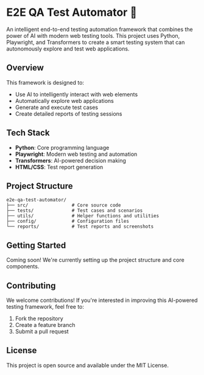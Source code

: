 # E2E QA Test Automator 🤖

An intelligent end-to-end testing automation framework that combines the power of AI with modern web testing tools. This project uses Python, Playwright, and Transformers to create a smart testing system that can autonomously explore and test web applications.

## Overview

This framework is designed to:
- Use AI to intelligently interact with web elements
- Automatically explore web applications
- Generate and execute test cases
- Create detailed reports of testing sessions

## Tech Stack
- **Python**: Core programming language
- **Playwright**: Modern web testing and automation
- **Transformers**: AI-powered decision making
- **HTML/CSS**: Test report generation

## Project Structure
```
e2e-qa-test-automator/
├── src/                # Core source code
├── tests/              # Test cases and scenarios
├── utils/              # Helper functions and utilities
├── config/             # Configuration files
└── reports/            # Test reports and screenshots
```

## Getting Started

Coming soon! We're currently setting up the project structure and core components.

## Contributing

We welcome contributions! If you're interested in improving this AI-powered testing framework, feel free to:
1. Fork the repository
2. Create a feature branch
3. Submit a pull request

## License

This project is open source and available under the MIT License.